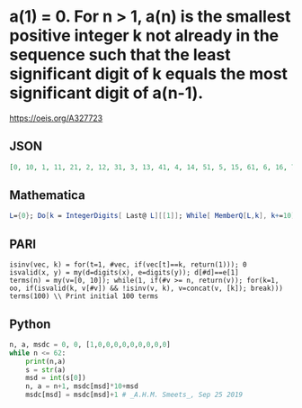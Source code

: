 # a\(1\) \= 0\. For n \> 1, a\(n\) is the smallest positive integer k not already in the sequence such that the least significant digit of k equals the most significant digit of a\(n\-1\)\.
https://oeis.org/A327723
## JSON
```JSON
[0, 10, 1, 11, 21, 2, 12, 31, 3, 13, 41, 4, 14, 51, 5, 15, 61, 6, 16, 71, 7, 17, 81, 8, 18, 91, 9, 19, 101, 111, 121, 131, 141, 151, 161, 171, 181, 191, 201, 22, 32, 23, 42, 24, 52, 25, 62, 26, 72, 27, 82, 28, 92, 29, 102, 211, 112, 221, 122, 231, 132, 241, 142]
```
## Mathematica
```Mathematica
L={0}; Do[k = IntegerDigits[ Last@ L][[1]]; While[ MemberQ[L,k], k+=10]; AppendTo[ L, k], {80}]; L (* _Giovanni Resta_, Sep 24 2019 *)
```
## PARI
```PARI
isinv(vec, k) = for(t=1, #vec, if(vec[t]==k, return(1))); 0
isvalid(x, y) = my(d=digits(x), e=digits(y)); d[#d]==e[1]
terms(n) = my(v=[0, 10]); while(1, if(#v >= n, return(v)); for(k=1, oo, if(isvalid(k, v[#v]) && !isinv(v, k), v=concat(v, [k]); break)))
terms(100) \\ Print initial 100 terms
```
## Python
```Python
n, a, msdc = 0, 0, [1,0,0,0,0,0,0,0,0,0]
while n <= 62:
    print(n,a)
    s = str(a)
    msd = int(s[0])
    n, a = n+1, msdc[msd]*10+msd
    msdc[msd] = msdc[msd]+1 # _A.H.M. Smeets_, Sep 25 2019
```
